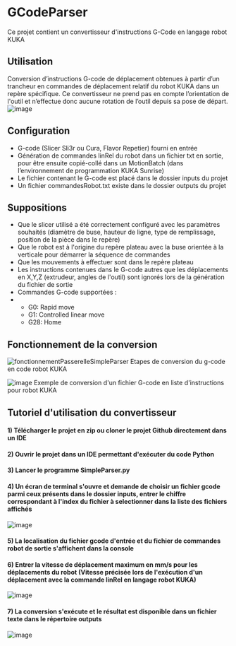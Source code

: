 # GCodeParser
Ce projet contient un convertisseur d'instructions G-Code en langage robot KUKA

## Utilisation
Conversion d’instructions G-code de déplacement obtenues à partir d’un trancheur en commandes de déplacement relatif du robot KUKA dans un repère spécifique. Ce convertisseur ne prend pas en compte l’orientation de l'outil et n’effectue donc aucune rotation de l’outil depuis sa pose de départ. 
![image](https://github.com/user-attachments/assets/00952006-ff97-4988-be0e-202e32e6a2f9)

## Configuration
* G-code (Slicer Sli3r ou Cura, Flavor Repetier) fourni en entrée
* Génération de commandes linRel du robot dans un fichier txt en sortie, pour être ensuite copié-collé dans un MotionBatch (dans l’environnement de programmation KUKA Sunrise)
* Le fichier contenant le G-code est placé dans le dossier inputs du projet
* Un fichier commandesRobot.txt existe dans le dossier outputs du projet
## Suppositions
* Que le slicer utilisé a été correctement configuré avec les paramètres souhaités (diamètre de buse, hauteur de ligne, type de remplissage, position de la pièce dans le repère)
* Que le robot est à l'origine du repère plateau avec la buse orientée à la verticale pour démarrer la séquence de commandes
* Que les mouvements à effectuer sont dans le repère plateau
* Les instructions contenues dans le G-code autres que les déplacements en X,Y,Z (extrudeur, angles de l'outil) sont ignorés lors de la génération du fichier de sortie
* Commandes G-code supportées :
* * G0: Rapid move
  * G1: Controlled linear move
  * G28: Home
## Fonctionnement de la conversion
![fonctionnementPasserelleSimpleParser](https://github.com/user-attachments/assets/2dcb8400-b1c9-4f51-b4f0-a564803338fa)
Etapes de conversion du g-code en code robot KUKA

![image](https://github.com/user-attachments/assets/0f4c26b3-537d-4ec1-a1d4-88c75022dda9 )
Exemple de conversion d'un fichier G-code en liste d'instructions pour robot KUKA

## Tutoriel d'utilisation du convertisseur
#### 1) Télécharger le projet en zip ou cloner le projet Github directement dans un IDE
#### 2) Ouvrir le projet dans un IDE permettant d'exécuter du code Python
#### 3) Lancer le programme SimpleParser.py
#### 4) Un écran de terminal s'ouvre et demande de choisir un fichier gcode parmi ceux présents dans le dossier inputs, entrer le chiffre correspondant à l'index du fichier à selectionner dans la liste des fichiers affichés
![image](https://github.com/user-attachments/assets/0c0bb1b4-fef4-4761-b092-e69fc9a791eb)
#### 5) La localisation du fichier gcode d'entrée et du fichier de commandes robot de sortie s'affichent dans la console
#### 6) Entrer la vitesse de déplacement maximum en mm/s pour les déplacements du robot (Vitesse précisée lors de l'exécution d'un déplacement avec la commande linRel en langage robot KUKA)
![image](https://github.com/user-attachments/assets/26becf26-e6f1-4853-9031-d27a5d86f6fb)
#### 7) La conversion s'exécute et le résultat est disponible dans un fichier texte dans le répertoire outputs
![image](https://github.com/user-attachments/assets/910cedaa-f9b5-41f3-9dde-579ea26a14d1)



